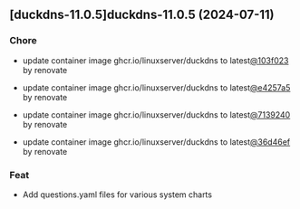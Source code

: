 

## [duckdns-11.0.5]duckdns-11.0.5 (2024-07-11)

### Chore



- update container image ghcr.io/linuxserver/duckdns to latest[@103f023](https://github.com/103f023) by renovate

- update container image ghcr.io/linuxserver/duckdns to latest[@e4257a5](https://github.com/e4257a5) by renovate

- update container image ghcr.io/linuxserver/duckdns to latest[@7139240](https://github.com/7139240) by renovate

- update container image ghcr.io/linuxserver/duckdns to latest[@36d46ef](https://github.com/36d46ef) by renovate

### Feat



- Add questions.yaml files for various system charts